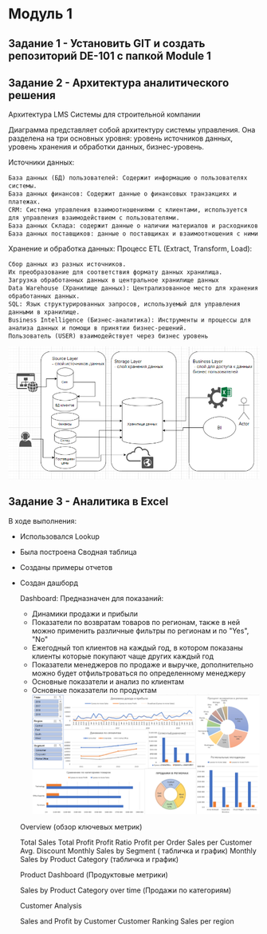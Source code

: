 # Модуль 1
## Задание 1 - Установить GIT и создать репозиторий DE-101 с папкой Module 1
## Задание 2 - Архитектура аналитического решения
Архитектура LMS Системы для строительной компании

Диаграмма представляет собой архитектуру системы управления. Она разделена на три основных уровня: уровень источников данных, уровень хранения и обработки данных, бизнес-уровень.

Источники данных:

    База данных (БД) пользователей: Содержит информацию о пользователях системы.
    База данных финансов: Содержит данные о финансовых транзакциях и платежах.
    CRM: Система управления взаимоотношениями с клиентами, используется для управления взаимодействием с пользователями.
    База данных Склада: содержит данные о наличии материалов и расходников
    База данных поставщиков: данные о поставщиках и взаимоотношения с ними
    
Хранение и обработка данных:
Процесс ETL (Extract, Transform, Load):

    Сбор данных из разных источников.
    Их преобразование для соответствия формату данных хранилища.
    Загрузка обработанных данных в центральное хранилище данных
    Data Warehouse (Хранилище данных): Централизованное место для хранения обработанных данных.
    SQL: Язык структурированных запросов, используемый для управления данными в хранилище.
    Business Intelligence (Бизнес-аналитика): Инструменты и процессы для анализа данных и помощи в принятии бизнес-решений.
    Пользователь (USER) взаимодействует через бизнес уровень

![LMS System](https://github.com/lenneverova/hello-world/blob/main/DE-101/Module1/Pictures/LMS.png)

## Задание 3 - Аналитика в Excel
В ходе выполнения: 
- Использовался Lookup
- Была построена Сводная таблица
- Созданы примеры отчетов
- Создан дашборд
 
  Dashboard:
Предназначен для показаний:
  -  Динамики продажи и прибыли
  -  Показатели по возвратам товаров по регионам, также в ней можно применить различные фильтры по регионам и по "Yes", "No"
  -  Ежегодный топ клиентов на каждый год, в котором показаны клиенты которые покупают чаще других каждый год
  -  Показатели менеджеров по продаже и выручке, дополнительно можно будет отфильтроваться по определенному менеджеру
  -  Основные показатели и анализ по клиентам
  -  Основные показатели по продуктам
![Dashboard](https://github.com/lenneverova/hello-world/blob/main/DE-101/Module1/Pictures/Dashboard.png)


    Overview (обзор ключевых метрик)

    Total Sales
    Total Profit
    Profit Ratio
    Profit per Order
    Sales per Customer
    Avg. Discount
    Monthly Sales by Segment ( табличка и график)
    Monthly Sales by Product Category (табличка и график)

    Product Dashboard (Продуктовые метрики)

    Sales by Product Category over time (Продажи по категориям)

    Customer Analysis

    Sales and Profit by Customer
    Customer Ranking
    Sales per region
